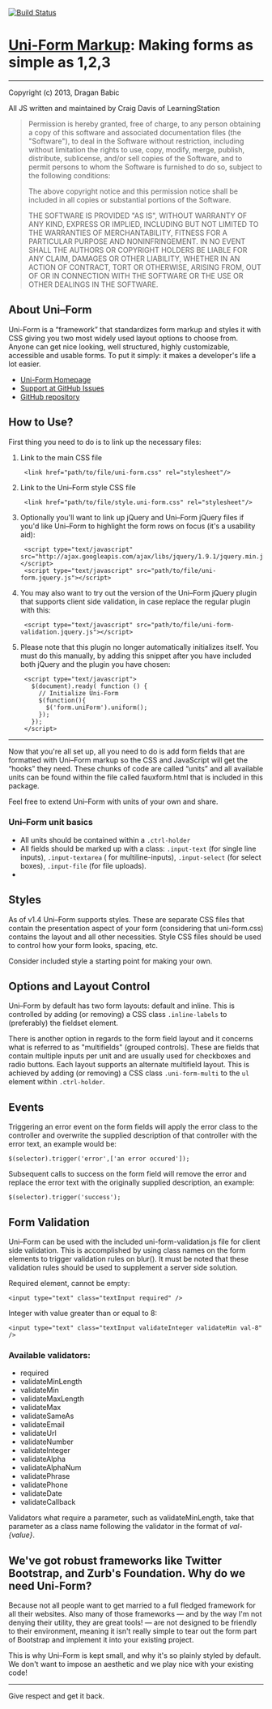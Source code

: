 [![Build Status](https://travis-ci.org/there4/uni-form.png?branch=make-sense)](https://travis-ci.org/there4/uni-form)

# [Uni-Form Markup](http://sprawsm.com/uni-form/): Making forms as simple as 1,2,3

- - -

Copyright (c) 2013, Dragan Babic

All JS written and maintained by Craig Davis of LearningStation

> Permission is hereby granted, free of charge, to any person
> obtaining a copy of this software and associated documentation
> files (the "Software"), to deal in the Software without
> restriction, including without limitation the rights to use,
> copy, modify, merge, publish, distribute, sublicense, and/or sell
> copies of the Software, and to permit persons to whom the
> Software is furnished to do so, subject to the following
> conditions:
>
> The above copyright notice and this permission notice shall be
> included in all copies or substantial portions of the Software.
>
> THE SOFTWARE IS PROVIDED "AS IS", WITHOUT WARRANTY OF ANY KIND,
> EXPRESS OR IMPLIED, INCLUDING BUT NOT LIMITED TO THE WARRANTIES
> OF MERCHANTABILITY, FITNESS FOR A PARTICULAR PURPOSE AND
> NONINFRINGEMENT. IN NO EVENT SHALL THE AUTHORS OR COPYRIGHT
> HOLDERS BE LIABLE FOR ANY CLAIM, DAMAGES OR OTHER LIABILITY,
> WHETHER IN AN ACTION OF CONTRACT, TORT OR OTHERWISE, ARISING
> FROM, OUT OF OR IN CONNECTION WITH THE SOFTWARE OR THE USE OR
> OTHER DEALINGS IN THE SOFTWARE.

## About Uni–Form

Uni-Form is a “framework” that standardizes form markup and styles it with CSS
giving you two most widely used layout options to choose from. Anyone can get nice looking, well structured, highly customizable, accessible and usable forms. To put it simply: it makes a developer's life a lot easier.

* [Uni-Form Homepage](http://sprawsm.com/uni-form/)
* [Support at GitHub Issues](https://github.com/draganbabic/uni-form/issues)
* [GitHub repository](https://github.com/draganbabic/uni-form/)

## How to Use?

First thing you need to do is to link up the necessary files:

1. Link to the main CSS file

        <link href="path/to/file/uni-form.css" rel="stylesheet"/>

2. Link to the Uni–Form style CSS file

        <link href="path/to/file/style.uni-form.css" rel="stylesheet"/>

3. Optionally you'll want to link up jQuery and Uni–Form jQuery files if you'd like Uni–Form to highlight the form rows on focus (it's a usability aid):

        <script type="text/javascript" src="http://ajax.googleapis.com/ajax/libs/jquery/1.9.1/jquery.min.js"></script>
        <script type="text/javascript" src="path/to/file/uni-form.jquery.js"></script>

4. You may also want to try out the version of the Uni–Form jQuery plugin that supports client side validation, in case replace the regular plugin with this:

        <script type="text/javascript" src="path/to/file/uni-form-validation.jquery.js"></script>

5. Please note that this plugin no longer automatically initializes itself. You must do this manually, by adding this snippet after you have included both jQuery and the plugin you have chosen:

        <script type="text/javascript">
          $(document).ready( function () {
            // Initialize Uni-Form
            $(function(){
              $('form.uniForm').uniform();
            });
          });
        </script>

- - -

Now that you're all set up, all you need to do is add form fields that are formatted with Uni–Form markup so the CSS and JavaScript will get the “hooks” they need. These chunks of code are called “units” and all available units can be found within the file called fauxform.html that is included in this package.

Feel free to extend Uni–Form with units of your own and share.

### Uni–Form unit basics

* All units should be contained within a `.ctrl-holder`
* All fields should be marked up with a class: `.input-text` (for single line inputs), `.input-textarea` ( for multiline-inputs), `.input-select` (for select boxes), `.input-file` (for file uploads).
*

## Styles

As of v1.4 Uni–Form supports styles. These are separate CSS files that contain the presentation aspect of your form (considering that uni-form.css) contains the layout and all other necessities. Style CSS files should be used to control how your form looks, spacing, etc.

Consider included style a starting point for making your own.

## Options and Layout Control

Uni–Form by default has two form layouts: default and inline. This is controlled by adding (or removing) a CSS class `.inline-labels` to (preferably) the fieldset element.

There is another option in regards to the form field layout and it concerns what is referred to as "multifields" (grouped controls). These are fields that contain multiple inputs per unit and are usually used for checkboxes and radio buttons. Each layout supports an alternate multifield layout. This is achieved by adding (or removing) a CSS class `.uni-form-multi` to the `ul` element within `.ctrl-holder`.

## Events

Triggering an error event on the form fields will apply the error class to the controller and overwrite the supplied description of that controller with the error text, an example would be:

    $(selector).trigger('error',['an error occured']);

Subsequent calls to success on the form field will remove the error and replace the error text with the originally supplied description, an example:

    $(selector).trigger('success');

## Form Validation

Uni–Form can be used with the included uni-form-validation.js file for client side validation. This is accomplished by using class names on the form elements to trigger validation rules on blur(). It must be noted that these validation rules should be used to supplement a server side solution.

Required element, cannot be empty:

    <input type="text" class="textInput required" />

Integer with value greater than or equal to 8:

    <input type="text" class="textInput validateInteger validateMin val-8" />

### Available validators:

* required
* validateMinLength
* validateMin
* validateMaxLength
* validateMax
* validateSameAs
* validateEmail
* validateUrl
* validateNumber
* validateInteger
* validateAlpha
* validateAlphaNum
* validatePhrase
* validatePhone
* validateDate
* validateCallback

Validators what require a parameter, such as validateMinLength, take that parameter as a class name following the validator in the format of _val-{value}_.

## We've got robust frameworks like Twitter Bootstrap, and Zurb's Foundation. Why do we need Uni-Form?

Because not all people want to get married to a full fledged framework for all their websites. Also many of those frameworks — and by the way I'm not denying their utility, they are great tools! — are not designed to be friendly to their environment, meaning it isn't really simple to tear out the form part of Bootstrap and implement it into your existing project.

This is why Uni–Form is kept small, and why it's so plainly styled by default. We don't want to impose an aesthetic and we play nice with your existing code!

- - -

Give respect and get it back.
